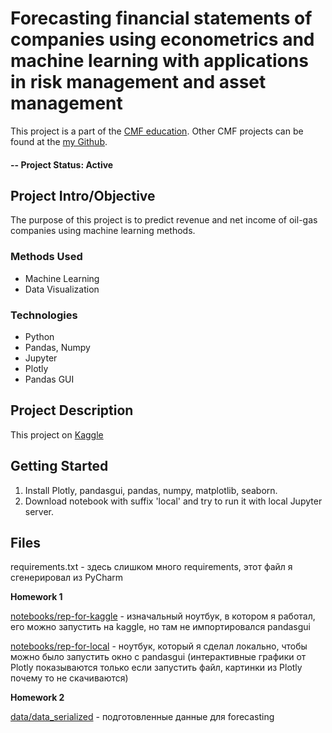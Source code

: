 # Forecasting financial statements of companies using econometrics and machine learning with applications in risk management and asset management

This project is a part of the [CMF education](https://vk.com/cmf_russia).  Other CMF projects can be found at the [my Github](https://github.com/ialpatov/).

#### -- Project Status: Active

## Project Intro/Objective
The purpose of this project is to predict revenue and net income of oil-gas companies using machine learning methods.

### Methods Used
* Machine Learning
* Data Visualization

### Technologies
* Python
* Pandas, Numpy
* Jupyter
* Plotly
* Pandas GUI

## Project Description
This project on [Kaggle](https://www.kaggle.com/datasets/jarbol/oil-gas-predict) 

## Getting Started

1. Install Plotly, pandasgui, pandas, numpy, matplotlib, seaborn.
2. Download notebook with suffix 'local' and try to run it with local Jupyter server.

## Files 

requirements.txt - здесь слишком много requirements, этот файл я сгенерировал из PyCharm

__Homework 1__

[notebooks/rep-for-kaggle](https://github.com/ialpatov/reporting-forecasting/blob/main/notebooks/rep-for-kaggle.ipynb) - изначальный ноутбук, в котором я работал, его можно запустить на kaggle, но там не импортировался pandasgui

[notebooks/rep-for-local](https://github.com/ialpatov/reporting-forecasting/blob/main/notebooks/rep-for-local.ipynb) - ноутбук, который я сделал локально, чтобы можно было запустить окно с pandasgui (интерактивные графики от Plotly показываются только если запустить файл, картинки из Plotly почему то не скачиваются)

__Homework 2__

[data/data_serialized](https://github.com/ialpatov/reporting-forecasting/blob/main/data/data_serialized.pkl) - подготовленные данные для forecasting
